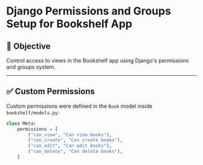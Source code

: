 # Django Permissions and Groups Setup for Bookshelf App

## 🎯 Objective
Control access to views in the Bookshelf app using Django's permissions and groups system.

---

## ✅ Custom Permissions

Custom permissions were defined in the `Book` model inside `bookshelf/models.py`:

```python
class Meta:
    permissions = [
        ("can_view", "Can view books"),
        ("can_create", "Can create books"),
        ("can_edit", "Can edit books"),
        ("can_delete", "Can delete books"),
    ]
